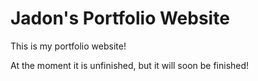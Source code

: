 # Jadon's Portfolio Website

This is my portfolio website!

At the moment it is unfinished, but it will soon be finished!
